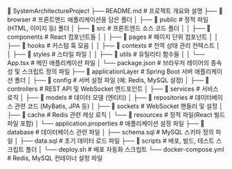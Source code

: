 📁 SystemArchitectureProject
├── README.md                               # 프로젝트 개요와 설명
├── 📁 browser                              # 프론트엔드 애플리케이션을 담은 폴더
│   ├── 📁 public                           # 정적 파일(HTML, 이미지 등) 폴더
│   ├── 📁 src                              # 프론트엔드 소스 코드 폴더
│   │   ├── 📁 components                   # React 컴포넌트들
│   │   ├── 📁 pages                        # 페이지 단위 컴포넌트
│   │   ├── 📁 hooks                        # 커스텀 훅 모음
│   │   ├── 📁 contexts                     # 전역 상태 관리 컨텍스트
│   │   ├── 📁 styles                       # 스타일 파일
│   │   ├── 📁 utils                        # 유틸리티 함수들
│   │   └── App.tsx                         # 메인 애플리케이션 파일
│   └── package.json                        # 브라우저 레이어의 종속성 및 스크립트 정의 파일
├── 📁 applicationLayer                     # Spring Boot 서버 애플리케이션 폴더
│   ├── 📁 config                           # 서버 설정 파일 (예: Redis, MySQL 설정)
│   ├── 📁 controllers                      # REST API 및 WebSocket 엔드포인트
│   ├── 📁 services                         # 서비스 로직
│   ├── 📁 models                           # 데이터 모델 (엔티티)
│   ├── 📁 repositories                     # 데이터베이스 관련 코드 (MyBatis, JPA 등)
│   ├── 📁 sockets                          # WebSocket 핸들러 및 설정
│   ├── 📁 cache                            # Redis 관련 캐싱 로직
│   └── 📁 resources                        # 정적 파일(React 빌드 파일 포함)
│       └── application.properties          # 애플리케이션 설정 파일
├── 📁 database                             # 데이터베이스 관련 파일
│   ├── schema.sql                          # MySQL 스키마 정의 파일
│   ├── data.sql                            # 초기 데이터 로드 파일
├── 📁 scripts                              # 배포, 빌드, 테스트 스크립트 폴더
│   └── deploy.sh                           # 배포 자동화 스크립트
└── docker-compose.yml                      # Redis, MySQL 컨테이너 설정 파일
